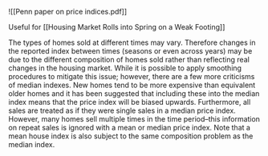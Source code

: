 ![[Penn paper on price indices.pdf]]


Useful for [[Housing Market Rolls into Spring on a Weak Footing]]

The types of homes sold at different times may vary. Therefore changes in the reported index between times (seasons or even across years) may be due to the different composition of homes sold rather than reflecting real changes in the housing market. While it is possible to apply smoothing procedures to mitigate this issue; however, there are a few more criticisms of median indexes. New homes tend to be more expensive than equivalent older homes and it has been suggested that including these into the median index means that the price index will be biased upwards. Furthermore, all sales are treated as if they were single sales in a median price index. However, many homes sell multiple times in the time period–this information on repeat sales is ignored with a mean or median price index. Note that a mean house index is also subject to the same composition problem as the median index.